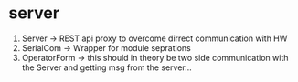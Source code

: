 # server

1. Server -> REST api proxy to overcome dirrect communication with HW
2. SerialCom -> Wrapper for module seprations
3. OperatorForm -> this should in theory be two side communication with the Server and getting msg from the server...
